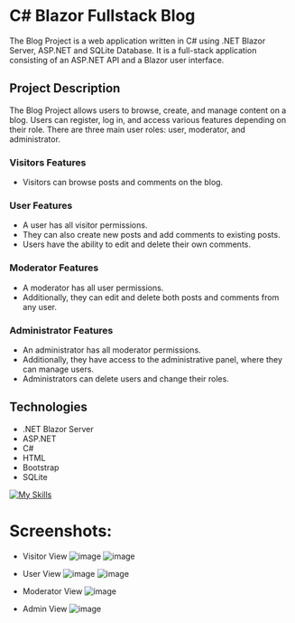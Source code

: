 # C# Blazor Fullstack Blog 

The Blog Project is a web application written in C# using .NET Blazor Server, ASP.NET and SQLite Database. It is a full-stack application consisting of an ASP.NET API and a Blazor user interface.

## Project Description

The Blog Project allows users to browse, create, and manage content on a blog. Users can register, log in, and access various features depending on their role. There are three main user roles: user, moderator, and administrator.
### Visitors Features

- Visitors can browse posts and comments on the blog.
### User Features

- A user has all visitor permissions.
- They can also create new posts and add comments to existing posts.
- Users have the ability to edit and delete their own comments.

### Moderator Features

- A moderator has all user permissions.
- Additionally, they can edit and delete both posts and comments from any user.

### Administrator Features

- An administrator has all moderator permissions.
- Additionally, they have access to the administrative panel, where they can manage users.
- Administrators can delete users and change their roles.

## Technologies

- .NET Blazor Server
- ASP.NET 
- C#
- HTML
- Bootstrap
- SQLite
  
[![My Skills](https://skillicons.dev/icons?i=visualstudio,cs,dotnet,html,bootstrap,sqlite)](https://skillicons.dev)

# Screenshots:
- Visitor View
  ![image](https://github.com/JJv222/Csharp-Blazor-Fullstack-Blog/assets/118291038/d16174b5-f218-401c-bbeb-a0cfa4827fab)
  ![image](https://github.com/JJv222/Csharp-Blazor-Fullstack-Blog/assets/118291038/b8548845-1024-4fa5-b2b1-c65b0e51bedf)
- User View
  ![image](https://github.com/JJv222/Csharp-Blazor-Fullstack-Blog/assets/118291038/767ee047-68d0-4bde-b96a-8494befd0aca)
![image](https://github.com/JJv222/Csharp-Blazor-Fullstack-Blog/assets/118291038/6dcb5c63-873a-4202-8401-310dae14539d)

- Moderator View
  ![image](https://github.com/JJv222/Csharp-Blazor-Fullstack-Blog/assets/118291038/1d07bf7a-0695-4bbb-8d85-61d4f5dcd202)
- Admin View
![image](https://github.com/JJv222/Csharp-Blazor-Fullstack-Blog/assets/118291038/90cf8a91-2971-4bfa-a55f-56870073f773)

